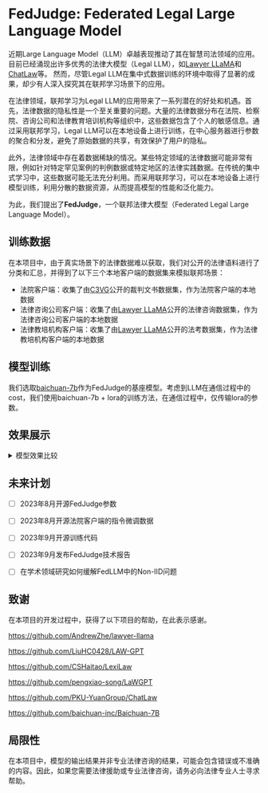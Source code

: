# FedJudge: Federated Legal Large Language Model

近期Large Language Model（LLM）卓越表现推动了其在智慧司法领域的应用。目前已经涌现出许多优秀的法律大模型（Legal LLM），如<a href="https://github.com/AndrewZhe/lawyer-llama" target="_blank">Lawyer LLaMA</a>和<a href="https://github.com/PKU-YuanGroup/ChatLaw" target="_blank">ChatLaw</a>等。
然而，尽管Legal LLM在集中式数据训练的环境中取得了显著的成果，却少有人深入探究其在联邦学习场景下的应用。

在法律领域，联邦学习为Legal LLM的应用带来了一系列潜在的好处和机遇。首先，法律数据的隐私性是一个至关重要的问题。大量的法律数据分布在法院、检察院、咨询公司和法律教育培训机构等组织中，这些数据包含了个人的敏感信息。通过采用联邦学习，Legal LLM可以在本地设备上进行训练，在中心服务器进行参数的聚合和分发，避免了原始数据的共享，有效保护了用户的隐私。

此外，法律领域中存在着数据稀缺的情况。某些特定领域的法律数据可能非常有限，例如针对特定罕见案例的判例数据或特定地区的法律实践数据。在传统的集中式学习中，这些数据可能无法充分利用。而采用联邦学习，可以在本地设备上进行模型训练，利用分散的数据资源，从而提高模型的性能和泛化能力。

为此，我们提出了**FedJudge**，一个联邦法律大模型（Federated Legal Large Language Model）。

## 训练数据

在本项目中，由于真实场景下的法律数据难以获取，我们对公开的法律语料进行了分类和汇总，并得到了以下三个本地客户端的数据集来模拟联邦场景：

- 法院客户端：收集了由<a href="https://github.com/yuelinan/C3VG" target="_blank">C3VG</a>公开的裁判文书数据集，作为法院客户端的本地数据
- 法律咨询公司客户端：收集了由<a href="https://github.com/AndrewZhe/lawyer-llama" target="_blank">Lawyer LLaMA</a>公开的法律咨询数据集，作为法律咨询公司客户端的本地数据
- 法律教培机构客户端：收集了由<a href="https://github.com/AndrewZhe/lawyer-llama" target="_blank">Lawyer LLaMA</a>公开的法考数据集，作为法律教培机构客户端的本地数据

## 模型训练

我们选取<a href="https://github.com/baichuan-inc/Baichuan-7B" target="_blank">baichuan-7b</a>作为FedJudge的基座模型。考虑到LLM在通信过程中的cost，我们使用baichuan-7b + lora的训练方法，在通信过程中，仅传输lora的参数。

## 效果展示

<details><summary>模型效果比较</summary>

| Question                                                     | Baichuan-7B                                                     | Center                                                       | FedJudge                                                     |
| ------------------------------------------------------------ | ------------------------------------------------------------ | ------------------------------------------------------------ | ------------------------------------------------------------ |
| 乙去甲家聚会电动车被偷了，因此乙去偷别人的电动车，此时喝醉的甲出来帮忙撬锁，乙骑着电车走了，后查明，被偷的车是甲的，甲构成盗窃罪吗 | 1、首先看行为人主观上是否具有非法占有的目的,如果不是为了自己使用而窃取公私财物的行为则不成立犯罪.2、其次要分析客观方面:本案中甲在酒后帮助乙撬开他人车辆并让其逃跑,虽然没有直接参与实施盗窃但对该起盗窃事实的发生有间接作用,所以应认定为共同犯罪中的从犯;3、最后还要考虑主客观相一致的原则,即只有当行为人的行为同时具备上述两个条件时才能定性为盗窃罪 | 虽然甲在场并帮助撬锁，但最终导致车辆丢失的是乙而不是甲，所以甲并没有直接参与盗窃行为，他只是提供了协助和掩护。根据我国刑法的规定，只有当他人实施犯罪时提供帮助或者掩护的行为，才有可能构成共犯或从犯，而不能因为别人有违法行为就自己也承担相应的法律责任。 | 据《中华人民共和国刑法》第X条规定，以非法占有为目的，秘密窃取公私财物数额较大或者多次盗窃、入户盗窃、携带凶器盗窃、扒窃公私财物的，处三年以下有期徒刑、拘役或者管制，并处罚金;数额巨大或者有其他严重情节的，处三年以上十年以下有期徒刑，并处罚金;数额特别巨大或者有其他特别严重情节的，处十年以上有期徒刑或者无期徒刑，并处罚金或者没收财产。在本案中，甲虽然没有直接参与盗窃行为，但是其在酒后帮助他人撬锁的行为已经构成了盗窃罪中的“协助”犯罪，即共同犯罪的一种形式。而乙则属于主犯，因为他是整个盗窃行为的主导者和实施者。所以，本案中甲也应该承担相应的刑事责任。 |
| 假设你是一名法官，请归纳以下案件事实：公诉机关指控，2018年8月24日23时许，被告人xx饮酒后驾驶豫ＡxxxＲＣ灰色“骊威”牌小型轿车，沿Ｓ309线由西向东行驶至三团军垦大道与西环路交汇路口时，被金银川垦区公安局交通警察大队执勤民警查获归案。经新疆华通交通事故物证司法鉴定所出具华通司法鉴定所［2018］毒检字第xxxx号司法鉴定意见书认定：在被告人xx血样中检出乙醇，其含量为82.59ｍｇ／100ｍｌ。公诉机关认为，被告人xx在道路上醉酒驾驶机动车，其行为触犯了《中华人民共和国刑法》第一百三十三条之一第一款，犯罪事实清楚，证据确实、充分，应当以危险驾驶罪追究其刑事责任。被告人朱xx归案后如实供述犯罪事实，系坦白，依法可以从轻处罚。上述事实，被告人xx在开庭审理过程中亦无异议，并有户籍证明、查获经过、查获照片、无违法犯罪记录证明等书证，证人郭某某、刘某某等的证言，司法鉴定意见书等证据证实，足以认定 | 本院认为，被告人xxx违反道路交通安全管理法规，在道路上醉酒驾驶机动车辆，危害公共安全的行为已构成危险驾驶罪。公诉机关指控成立，应予支持。鉴于被告人xxx到案后能如实供述自己的罪行，愿意接受处罚，对其可从轻处罚。依照《中华人民共和国刑法》第一百三十三条之一第一款第二项、第六十七条第三款之规定判决如下:被告人xx犯危险驾驶罪，判处拘役一个月零十五天，并处罚金人民币二千元(刑期自判决执行之日起计算;罚金限判决生效后十日内缴纳)。如不服本判决，可在接到判决书的第二日起十日内通过本院或者直接向新疆生产建设兵团第十二师中级人民法院提出上诉。书面上诉的，应当提交上诉状正本一份，副本两份。审判长王xx人民陪审员 王xx人民陪审员 李xx二〇一九年十二月二十五日书记员张xx | 本院认为，被告人xx违反交通运输管理法规，在道路上醉酒驾驶机动车辆，其行为已构成危险驾驶罪。公诉机关对被告人xx的指控成立，本院予以支持。被告人xx归案后能如实供述自己的罪行，当庭自愿认罪，可酌情从轻处罚。依照《中华人民共和国刑法》第一百三十三条之一第一款第二项、第五十二条、第六十七条第三款之规定。 | 本院认为，被告人xx违反交通运输管理法规，在道路上醉酒驾驶机动车辆，血液中的酒精含量达到82.59mg/100ml，其行为已构成危险驾驶罪。公诉机关指控成立，应予支持。被告人xx归案后能如实供述自己的犯罪事实，认罪态度较好，具有悔罪表现，可对其酌情从轻处罚。依照《中华人民共和国刑法》第一百三十三条之一第一款第二项、第六十七条第三款之规定。 |
| 假设你是一名律师，请回答以下向你咨询的问题：欠了信用卡的钱还不上要坐牢吗？ | 1、如果我借钱给别人，对方不按时还款怎么办?2、假如我在网上贷款平台上申请了一笔借款，但是到期后没有偿还。现在他们说我的账户被冻结了，要求我还款并支付利息和滞纳金。这合法吗?3、在网络借贷中,我们应该注意什么问题呢?4、如果你是某公司的法人代表或股东之一，公司因经营不善而破产倒闭，但你的个人资产却无法清算，你会承担什么样的法律责任?5、我是做生意的老板，因为资金周转不开，所以找朋友借了一些钱来维持生计。后来由于种种原因导致生意失败，无力偿还债务。请问这种情况会构成犯罪吗?6、我想问一下，如果有人用假身份证去银行开户的话，他能把卡里的钱取出来吗?7、如果一个人想通过伪造身份信息的方式骗取别人的钱财，那么这种行为是否违法?8、如果一个企业以欺诈手段获得政府补贴，它将受到怎样的处罚?9、如果一家企业的产品质量不合格，消费者可以起诉这家企业吗?10、如果员工违反劳动合同规定提前离职，用人单位能否扣发工资作为违约赔偿? | 根据中国法律，如果一个人因为使用信用卡而没有按时还款，可能会面临罚款和利息的追缴。但是，不会导致刑事责任或被判刑。然而，如果您一直拖延还款或者拒绝还款，银行可以向法院申请强制执行，这可能会导致您失去财产、被拘留甚至入狱。因此，建议您尽快与银行协商解决债务问题，避免不必要的麻烦。 | 如果你的行为已经构成了信用卡诈骗罪，那么可能会被判处有期徒刑。但是具体情况还要根据案件的具体情节和证据来判断。如果你只是因为经济困难而无法按时还款，可以与银行协商延期或者分期付款等方式解决债务问题。 |
| 假设你是一名律师，请回答以下向你咨询的问题：施工方超过国家规定标准排放噪声，是否应当承担责任 | 1、如果该工程是政府投资的公益性项目(如学校等)，则不应由其负责。2、如果是企业自建的项目，可以要求建设单位进行整改或赔偿损失 | 根据《中华人民共和国环境保护法》和《城市区域环境噪声污染防治条例》的规定，施工单位在施工过程中产生的噪声超标排放是违法行为。如果施工方违反了相关法律法规，导致居民受到噪声污染的损害，那么施工方应当承担相应的法律责任。具体来说，施工方可以被要求采取措施降低噪声排放或者赔偿因此造成的损失。如果您遇到了此类问题，建议您及时联系当地的环境监察部门或律师进行咨询和维权。 | 如果施工方超标排放噪音是由于其自身原因造成的，那么他们应该承担相应的法律责任。根据《中华人民共和国环境保护法》和《中华人民共和国噪声污染防治法》的规定，任何单位和个人都不得违反规定的噪声排放标准进行生产、经营活动或者其他活动。因此，如果施工方的噪音排放已经严重影响了周边居民的正常生活，造成了一定的损害后果，那么他们就应该承担相应的赔偿责任。具体的责任划分需要结合实际情况来确定。 |
|假设你是一名律师，请回答以下向你咨询的问题：在法律中定金与订金的区别是什么|1、首先我们先来了解一下什么是“定金”。根据《中华人民共和国民法典》第五百八十六条规定:“当事人可以约定一方向对方给付定金作为债权的担保。定金合同自实际交付定金时成立。债务人履行债务后，定金应当抵作价款或者收回。给付定金的一方不履行约定的债务的，无权要求返还定金;收受定金的一方不履行约定的债务的，应当双倍返还定金。”2、那么什么又是“订金”呢?根据《最高人民法院关于适用<中华人民共和国民事诉讼法>若干问题的解释》第一百二十一条的规定,“当事人申请鉴定,可以在举证期限届满前提出。申请鉴定的事项与待证事实无关联,或者对证明待证事实无意义的,人民法院不予准许。”3、所以如果要问两者有什么不同的话，答案就是:没有！|在法律中，订金和定金是两种不同的概念。订金是指预先支付的一笔款项，通常是为了保证合同的履行而签订的一种担保形式。而定金则是一种具有法律效力的保证金，是在合同履行过程中作为违约责任的一种承担方式。因此，如果一方违反了合同约定，另一方可以要求其返还已经交付的定金，而不能要求对方退还订金。|首先，这两个词语都是指合同中的预付款。但是它们之间的区别在于：1.性质不同：订金是双方约定的一种支付方式;而定金是一种担保形式，具有一定的法律效力。2.适用范围不同：订金一般适用于小额交易或短期租赁等情形;而定金则适用于大额交易、长期租赁等情况。3.违约责任不同：订金不具备强制性，如果一方违约，另一方可以要求其退还订金;而定金一旦交付给对方，就视为对对方的债权债务关系的认可，除非有法定事由或者当事人协商一致，否则不得随意解除。4.返还条件不同：订金没有明确的规定，只要符合相关规定即可全额返还;而定金只有在出现法定事由时才能予以扣除，剩余部分应当返还。5.其他方面不同：订金通常不会产生利息费用，但定金可能会产生相应的利息费用。因此，如果你需要使用定金作为一种担保手段来保障自己的权益，那么一定要了解清楚相关的法律法规以及具体的操作流程，以免造成损失。|
|假设你是一名律师，请回答以下向你咨询的问题：盗窃罪的犯罪客体是什么，盗窃罪的犯罪主体|1、盗窃罪侵犯的是公私财物的所有权。2、盗窃罪的犯罪主体是达到刑事责任年龄且具备刑事责任能力的自然人或单位。|盗窃罪的犯罪客体是财产。即通过非法手段占有他人财物的行为。而盗窃罪的犯罪主体是指实施盗窃行为的人。他们可能是个人、团伙或者组织等。在我国，盗窃罪是一种侵犯财产罪，属于刑法中的轻罪之一。|盗窃罪是指以非法占有为目的，秘密窃取公私财物的行为。其侵犯的客体是财产所有权和国家对社会经济活动的管理秩序。因此，盗窃罪的犯罪客体就是指被盗窃的财产的所有权以及国家的正常经济活动和社会生活秩序。\n\n盗窃罪的犯罪主体是一般主体，即年满16周岁以上、具有刑事责任能力的自然人都可以成为盗窃罪的犯罪主体。|
|假设你是一名律师，请回答以下向你咨询的问题：结婚二+多年没在一起算是自动离婚不|1、如果双方都同意离婚的话，可以协议离婚。2、如果一方不同意离婚的，另一方只能起诉到法院要求判决离婚了。3、诉讼离婚需要准备身份证复印件一份;户口本原件(首页和本人页)及复印件各一张;结婚证原件及复印件两份;夫妻共同财产清单一式三份等材料提交给立案庭即可。4、法律依据《中华人民共和国民法典》第一千零七十九条 【诉讼离婚】夫妻一方要求离婚的，可以由有关组织进行调解或者直接向人民法院提起离婚诉讼。人民法院审理离婚案件，应当进行调解;如果感情确已破裂，调解无效的，应当准予离婚。有下列情形之一，调解无效的，应当准予离婚：(一)重婚或者与他人同居;(二)实施家庭暴力或者虐待、遗弃家庭成员;(三)有赌博、吸毒等恶习屡教不改;(四)因感情不和分居满二年;(五)其他导致夫妻感情破裂的情形。一方被宣告失踪，另一方提起离婚诉讼的，应当准予离婚。经人民法院判决不准离婚后，双方又分居满一年，一方再次提起离婚诉讼的，应当准予离婚。|根据中国婚姻法的规定，夫妻双方如果连续分居满两年以上，可以视为感情破裂，可以协议离婚或者起诉离婚。但是，如果夫妻之间没有达成协议，也可以通过法院判决离婚。因此，如果你和你的配偶已经连续分居超过了两年的时间，你可以考虑通过法律途径来解决你们的婚姻问题。至于是否算作自动离婚，需要具体情况具体分析，建议您咨询专业律师以获取更准确的答案。|如果双方没有办理离婚手续的话，那么婚姻关系仍然存在。但是如果你想解除这种状态下的婚姻关系，可以考虑通过协议或者诉讼的方式来解决。在协议中，你可以选择是否要分割财产、子女抚养等问题;而在诉讼中，法院会根据具体情况作出判决。无论哪种方式，都需要提供相关的证据和材料证明你们的婚姻已经无法继续下去。|
</details>


## 未来计划

- [ ] 2023年8月开源FedJudge参数

- [ ] 2023年8月开源法院客户端的指令微调数据

- [ ] 2023年9月开源训练代码

- [ ] 2023年9月发布FedJudge技术报告

- [ ] 在学术领域研究如何缓解FedLLM中的Non-IID问题



## 致谢

在本项目的开发过程中，获得了以下项目的帮助，在此表示感谢。

https://github.com/AndrewZhe/lawyer-llama

https://github.com/LiuHC0428/LAW-GPT

https://github.com/CSHaitao/LexiLaw

https://github.com/pengxiao-song/LaWGPT

https://github.com/PKU-YuanGroup/ChatLaw

https://github.com/baichuan-inc/Baichuan-7B

## 局限性

在本项目中，模型的输出结果并非专业法律咨询的结果，可能会包含错误或不准确的内容。因此，如果您需要法律援助或专业法律咨询，请务必向法律专业人士寻求帮助。
